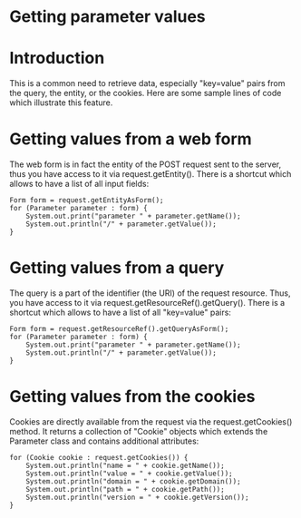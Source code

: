 Getting parameter values
========================

Introduction
============

This is a common need to retrieve data, especially "key=value" pairs
from the query, the entity, or the cookies.
 Here are some sample lines of code which illustrate this feature.

Getting values from a web form
==============================

The web form is in fact the entity of the POST request sent to the
server, thus you have access to it via request.getEntity().
 There is a shortcut which allows to have a list of all input fields:

    Form form = request.getEntityAsForm();
    for (Parameter parameter : form) {
        System.out.print("parameter " + parameter.getName());
        System.out.println("/" + parameter.getValue());
    }

Getting values from a query
===========================

The query is a part of the identifier (the URI) of the request resource.
Thus, you have access to it via request.getResourceRef().getQuery().
 There is a shortcut which allows to have a list of all "key=value" pairs:

    Form form = request.getResourceRef().getQueryAsForm(); 
    for (Parameter parameter : form) {
        System.out.print("parameter " + parameter.getName());
        System.out.println("/" + parameter.getValue());
    }

Getting values from the cookies
===============================

Cookies are directly available from the request via the
request.getCookies() method. It returns a collection of "Cookie" objects
which extends the Parameter class and contains additional attributes:

    for (Cookie cookie : request.getCookies()) {
        System.out.println("name = " + cookie.getName());
        System.out.println("value = " + cookie.getValue());
        System.out.println("domain = " + cookie.getDomain());
        System.out.println("path = " + cookie.getPath());
        System.out.println("version = " + cookie.getVersion());
    }
